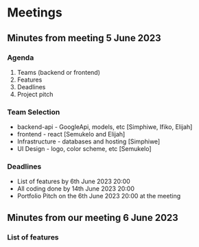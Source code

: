 # Meetings

## Minutes from meeting 5 June 2023

### Agenda

1. Teams (backend or frontend)
2. Features
3. Deadlines
4. Project pitch

### Team Selection

- backend-api - GoogleApi, models, etc [Simphiwe, Ifiko, Elijah]
- frontend - react [Semukelo and Elijah]
- Infrastructure - databases and hosting [Simphiwe]
- UI Design - logo, color scheme, etc [Semukelo]

### Deadlines

- List of features by 6th June 2023 20:00
- All coding done by 14th June 2023 20:00
- Portfolio Pitch on the 6th June 2023 20:00 at the meeting

## Minutes from our meeting 6 June 2023

### List of features